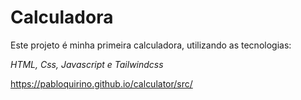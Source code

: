 # Calculadora
Este projeto é minha primeira calculadora, utilizando as tecnologias:
 
 _HTML, Css, Javascript e Tailwindcss_

 https://pabloquirino.github.io/calculator/src/
